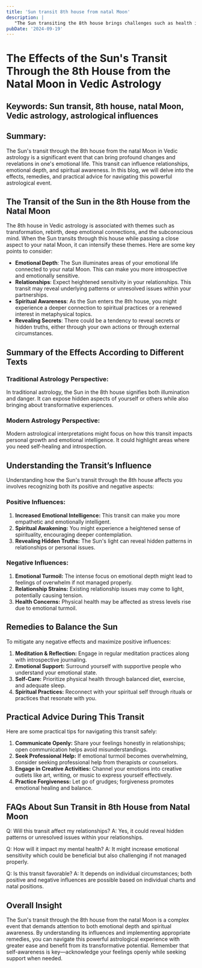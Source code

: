```yaml
---
title: 'Sun transit 8th house from natal Moon'
description: |
   "The Sun transiting the 8th house brings challenges such as health issues
pubDate: '2024-09-19'
---
```


# The Effects of the Sun's Transit Through the 8th House from the Natal Moon in Vedic Astrology

## Keywords: Sun transit, 8th house, natal Moon, Vedic astrology, astrological influences

## Summary:
The Sun's transit through the 8th house from the natal Moon in Vedic astrology is a significant event that can bring profound changes and revelations in one's emotional life. This transit can influence relationships, emotional depth, and spiritual awareness. In this blog, we will delve into the effects, remedies, and practical advice for navigating this powerful astrological event.

## The Transit of the Sun in the 8th House from the Natal Moon

The 8th house in Vedic astrology is associated with themes such as transformation, rebirth, deep emotional connections, and the subconscious mind. When the Sun transits through this house while passing a close aspect to your natal Moon, it can intensify these themes. Here are some key points to consider:

- **Emotional Depth**: The Sun illuminates areas of your emotional life connected to your natal Moon. This can make you more introspective and emotionally sensitive.
- **Relationships**: Expect heightened sensitivity in your relationships. This transit may reveal underlying patterns or unresolved issues within your partnerships.
- **Spiritual Awareness**: As the Sun enters the 8th house, you might experience a deeper connection to spiritual practices or a renewed interest in metaphysical topics.
- **Revealing Secrets**: There could be a tendency to reveal secrets or hidden truths, either through your own actions or through external circumstances.

## Summary of the Effects According to Different Texts

### Traditional Astrology Perspective:
In traditional astrology, the Sun in the 8th house signifies both illumination and danger. It can expose hidden aspects of yourself or others while also bringing about transformative experiences.

### Modern Astrology Perspective:
Modern astrological interpretations might focus on how this transit impacts personal growth and emotional intelligence. It could highlight areas where you need self-healing and introspection.

## Understanding the Transit’s Influence

Understanding how the Sun's transit through the 8th house affects you involves recognizing both its positive and negative aspects:

### Positive Influences:
1. **Increased Emotional Intelligence:** This transit can make you more empathetic and emotionally intelligent.
2. **Spiritual Awakening:** You might experience a heightened sense of spirituality, encouraging deeper contemplation.
3. **Revealing Hidden Truths:** The Sun's light can reveal hidden patterns in relationships or personal issues.

### Negative Influences:
1. **Emotional Turmoil:** The intense focus on emotional depth might lead to feelings of overwhelm if not managed properly.
2. **Relationship Strains:** Existing relationship issues may come to light, potentially causing tension.
3. **Health Concerns:** Physical health may be affected as stress levels rise due to emotional turmoil.

## Remedies to Balance the Sun

To mitigate any negative effects and maximize positive influences:

1. **Meditation & Reflection:** Engage in regular meditation practices along with introspective journaling.
2. **Emotional Support:** Surround yourself with supportive people who understand your emotional state.
3. **Self-Care:** Prioritize physical health through balanced diet, exercise, and adequate sleep.
4. **Spiritual Practices:** Reconnect with your spiritual self through rituals or practices that resonate with you.

## Practical Advice During This Transit

Here are some practical tips for navigating this transit safely:

1. **Communicate Openly:** Share your feelings honestly in relationships; open communication helps avoid misunderstandings.
2. **Seek Professional Help:** If emotional turmoil becomes overwhelming, consider seeking professional help from therapists or counselors.
3. **Engage in Creative Activities:** Channel your emotions into creative outlets like art, writing, or music to express yourself effectively.
4. **Practice Forgiveness:** Let go of grudges; forgiveness promotes emotional healing and balance.

## FAQs About Sun Transit in 8th House from Natal Moon

Q: Will this transit affect my relationships?
A: Yes, it could reveal hidden patterns or unresolved issues within your relationships.

Q: How will it impact my mental health?
A: It might increase emotional sensitivity which could be beneficial but also challenging if not managed properly.

Q: Is this transit favorable?
A: It depends on individual circumstances; both positive and negative influences are possible based on individual charts and natal positions.

## Overall Insight

The Sun's transit through the 8th house from the natal Moon is a complex event that demands attention to both emotional depth and spiritual awareness. By understanding its influences and implementing appropriate remedies, you can navigate this powerful astrological experience with greater ease and benefit from its transformative potential. Remember that self-awareness is key—acknowledge your feelings openly while seeking support when needed.
